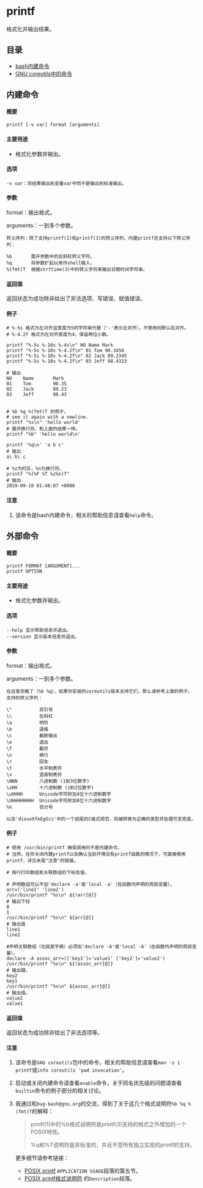 printf
===

格式化并输出结果。

## 目录

- [bash内建命令](#内建命令)
- [GNU coreutils中的命令](#外部命令)

## 内建命令

#### 概要

```shell
printf [-v var] format [arguments]
```

#### 主要用途

- 格式化参数并输出。

#### 选项

```shell
-v var：将结果输出到变量var中而不是输出到标准输出。
```

#### 参数

format：输出格式。

arguments：一到多个参数。

```shell
转义序列：除了支持printf(1)和printf(3)的转义序列，内建printf还支持以下转义序列：

%b       展开参数中的反斜杠转义字符。
%q       将参数扩起以用作shell输入。
%(fmt)T  根据strftime(3)中的转义字符来输出日期时间字符串。
```

#### 返回值

返回状态为成功除非给出了非法选项、写错误、赋值错误。

#### 例子

```shell
# %-5s 格式为左对齐且宽度为5的字符串代替（'-'表示左对齐），不使用则默认右对齐。
# %-4.2f 格式为左对齐宽度为4，保留两位小数。

printf "%-5s %-10s %-4s\n" NO Name Mark
printf "%-5s %-10s %-4.2f\n" 01 Tom 90.3456
printf "%-5s %-10s %-4.2f\n" 02 Jack 89.2345
printf "%-5s %-10s %-4.2f\n" 03 Jeff 98.4323

# 输出
NO    Name       Mark
01    Tom        90.35
02    Jack       89.23
03    Jeff       98.43


# %b %q %(fmt)T 的例子。
# see it again with a newline.
printf "%s\n" 'hello world'
# 展开换行符，和上面的结果一样。
printf "%b" 'hello world\n'

printf '%q\n' 'a b c'
# 输出
a\ b\ c

# %z为时区，%n为换行符。
printf "%(%F %T %z%n)T"
# 输出
2019-09-10 01:48:07 +0000
```

#### 注意

1. 该命令是bash内建命令，相关的帮助信息请查看`help`命令。


## 外部命令

#### 概要

```shell
printf FORMAT [ARGUMENT]...
printf OPTION
```

#### 主要用途

- 格式化参数并输出。


#### 选项

```shell
--help 显示帮助信息并退出。
--version 显示版本信息并退出。
```

#### 参数

format：输出格式。

arguments：一到多个参数。

```shell
在这里忽略了（%b %q），如果你安装的coreutils版本支持它们，那么请参考上面的例子。
支持的转义序列：

\"          双引号
\\          反斜杠
\a          响铃
\b          退格
\c          截断输出
\e          退出
\f          翻页
\n          换行
\r          回车
\t          水平制表符
\v          竖直制表符
\NNN        八进制数 (1到3位数字)
\xHH        十六进制数 (1到2位数字)
\uHHHH      Unicode字符附加4位十六进制数字
\UHHHHHHHH  Unicode字符附加8位十六进制数字
%%          百分号

以及'diouxXfeEgGcs'中的一个结尾的C格式规范，将被转换为正确的类型并处理可变宽度。
```

#### 例子

```shell
# 使用 /usr/bin/printf 确保调用的不是内建命令。
# 当然，在你关闭内建printf以及确认当前环境没有printf函数的情况下，可直接使用printf，详见末尾"注意"的链接。

# 按行打印数组和关联数组的下标及值。

# 声明数组可以不加'declare -a'或'local -a'（在函数内声明的局部变量）。
arr=('line1' 'line2')
/usr/bin/printf "%s\n" ${!arr[@]}
# 输出下标
0
1
/usr/bin/printf "%s\n" ${arr[@]}
# 输出值
line1
line2

#声明关联数组（也就是字典）必须加'declare -A'或'local -A'（在函数内声明的局部变量）。
declare -A assoc_arr=(['key1']='value1' ['key2']='value2')
/usr/bin/printf "%s\n" ${!assoc_arr[@]}
# 输出键。
key2
key1
/usr/bin/printf "%s\n" ${assoc_arr[@]}
# 输出值。
value2
value1
```

#### 返回值

返回状态为成功除非给出了非法选项等。

#### 注意

1. 该命令是`GNU coreutils`包中的命令，相关的帮助信息请查看`man -s 1 printf`或`info coreutils 'pwd invocation'`。

2. 启动或关闭内建命令请查看`enable`命令，关于同名优先级的问题请查看`builtin`命令的例子部分的相关讨论。

3. 我通过和`bug-bash@gnu.org`的交流，得到了关于这几个格式说明符`%b %q %(fmt)T`的解释：
   > printf(1)中的%b格式说明符是printf(3)支持的格式之外增加的一个POSIX特性。
   >
   > %q和%T说明符是非标准的，并且不受所有独立实现的printf的支持。
   
   更多细节请参考链接：
   - [POSIX printf](https://pubs.opengroup.org/onlinepubs/9699919799/utilities/printf.html)
   `APPLICATION USAGE`段落的第五节。
   - [POSIX printf格式说明符](https://pubs.opengroup.org/onlinepubs/9699919799/functions/printf.html)
   的`Description`段落。

<!-- Linux命令行搜索引擎：https://jaywcjlove.github.io/linux-command/ -->

